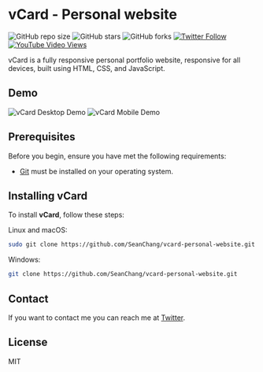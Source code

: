 # vCard - Personal website

![GitHub repo size](https://img.shields.io/github/repo-size/SeanChang/vcard-personal-website)
![GitHub stars](https://img.shields.io/github/stars/SeanChang/vcard-personal-website?style=social)
![GitHub forks](https://img.shields.io/github/forks/SeanChang/vcard-personal-website?style=social)
[![Twitter Follow](https://img.shields.io/twitter/follow/4xy?style=social)](https://twitter.com/intent/follow?screen_name=4xy)
[![YouTube Video Views](https://img.shields.io/youtube/views/SoxmIlgf2zM?style=social)](https://youtu.be/SoxmIlgf2zM)

vCard is a fully responsive personal portfolio website, responsive for all devices, built using HTML, CSS, and JavaScript.

## Demo

![vCard Desktop Demo](./website-demo-image/desktop.png "Desktop Demo")
![vCard Mobile Demo](./website-demo-image/mobile.png "Mobile Demo")

## Prerequisites

Before you begin, ensure you have met the following requirements:

* [Git](https://git-scm.com/downloads "Download Git") must be installed on your operating system.

## Installing vCard

To install **vCard**, follow these steps:

Linux and macOS:

```bash
sudo git clone https://github.com/SeanChang/vcard-personal-website.git
```

Windows:

```bash
git clone https://github.com/SeanChang/vcard-personal-website.git
```

## Contact

If you want to contact me you can reach me at [Twitter](https://www.twitter.com/4xy).

## License

MIT
